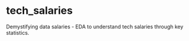 # tech_salaries
Demystifying data salaries - EDA to understand tech salaries through key statistics.
